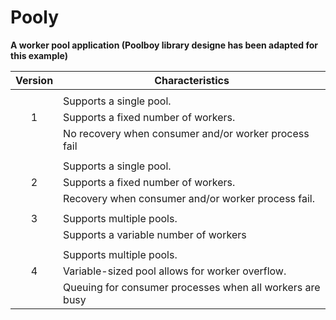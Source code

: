 # Pooly

**A worker pool application (Poolboy library designe has been adapted for this example)**

| Version | Characteristics          |
| :-----: | -------------------------|
|   |                                |
|   | Supports a single pool. |
| 1 | Supports a fixed number of workers. |
|   | No recovery when consumer and/or worker process fail  |
|   |                                |
|   | Supports a single pool. |
| 2 | Supports a fixed number of workers. |
|   | Recovery when consumer and/or worker process fail. |
|   |                                |
| 3 | Supports multiple pools. |
|   | Supports a variable number of workers |
|   |                                |
|   | Supports multiple pools. |
| 4 | Variable-sized pool allows for worker overflow. |
|   | Queuing for consumer processes when all workers are busy |
